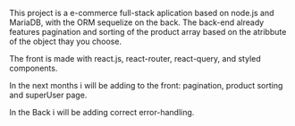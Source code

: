 This project is a e-commerce full-stack aplication based on node.js and MariaDB, with the ORM sequelize on the back.
The back-end already features pagination and sorting of the product array based on the atribbute of the object thay you choose. 

The front is made with react.js, react-router, react-query, and styled components. 

In the next months i will be adding to the front: pagination, product sorting and superUser page.

In the Back i will be adding correct error-handling.
